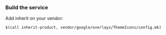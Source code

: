 ### Build the service

Add inherit on your vendor:

```
$(call inherit-product, vendor/google/overlays/ThemeIcons/config.mk)
```
